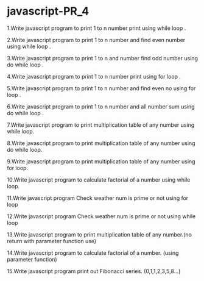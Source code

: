 # javascript-PR_4
1.Write javascript program to print 1 to n number print using while loop .       

2.Write javascript program to print 1 to n number and find even number using while loop .

3.Write javascript program to print 1 to n and number find odd number using do while loop .

4.Write javascript program to print 1 to n number print using for loop .

5.Write javascript program to print 1 to n number and find even no using for loop .

6.Write javascript program to print 1 to n number  and all number sum using do while loop .

7.Write javascript program to print multiplication table of any number using while loop.

8.Write javascript program to print multiplication table of any number using do while loop.

9.Write javascript program to print multiplication table of any number using for loop.
 
10.Write javascript program to calculate factorial of a number using while loop.

11.Write javascript program Check weather num is prime or not using for loop
 
12.Write javascript program Check weather num is prime or not using while loop
    
13.Write javascript program to print multiplication table of any number.(no return with parameter function use)

14.Write javascript program to calculate factorial of a number. (using parameter function)
    
15.Write javascript program print out Fibonacci series. (0,1,1,2,3,5,8…)
